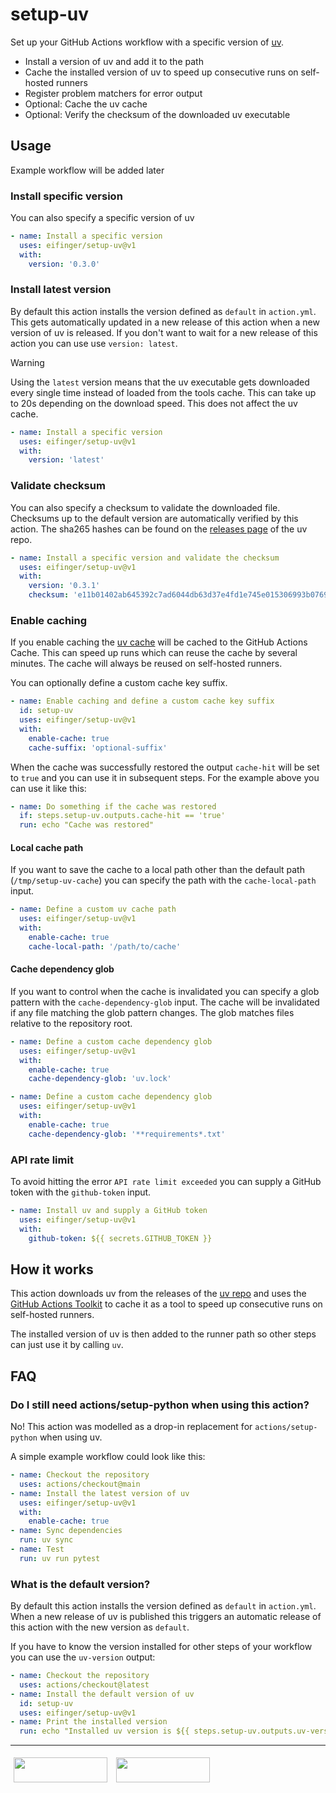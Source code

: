 # setup-uv

Set up your GitHub Actions workflow with a specific version of [uv](https://docs.astral.sh/uv/).

* Install a version of uv and add it to the path
* Cache the installed version of uv to speed up consecutive runs on self-hosted runners
* Register problem matchers for error output
* Optional: Cache the uv cache
* Optional: Verify the checksum of the downloaded uv executable

## Usage

Example workflow will be added later

### Install specific version

You can also specify a specific version of uv

```yaml
- name: Install a specific version
  uses: eifinger/setup-uv@v1
  with:
    version: '0.3.0'
```

### Install latest version

By default this action installs the version defined as `default` in `action.yml`.
This gets automatically updated in a new release of this action when a new version of uv is released.
If you don't want to wait for a new release of this action you can use use `version: latest`.

> [!WARNING]  
> Using the `latest` version means that the uv executable gets downloaded every single time instead of loaded from the tools cache.
> This can take up to 20s depending on the download speed.
> This does not affect the uv cache.

```yaml
- name: Install a specific version
  uses: eifinger/setup-uv@v1
  with:
    version: 'latest'
```

### Validate checksum

You can also specify a checksum to validate the downloaded file.
Checksums up to the default version are automatically verified by this action.
The sha265 hashes can be found on the [releases page](https://github.com/astral-sh/uv/releases)
of the uv repo.

```yaml
- name: Install a specific version and validate the checksum
  uses: eifinger/setup-uv@v1
  with:
    version: '0.3.1'
    checksum: 'e11b01402ab645392c7ad6044db63d37e4fd1e745e015306993b07695ea5f9f8'
```

### Enable caching

If you enable caching the [uv cache](https://docs.astral.sh/uv/concepts/cache/) will
be cached to the GitHub Actions Cache. This can speed up runs which can reuse the cache
by several minutes. The cache will always be reused on self-hosted runners.

You can optionally define a custom cache key suffix.

```yaml
- name: Enable caching and define a custom cache key suffix
  id: setup-uv
  uses: eifinger/setup-uv@v1
  with:
    enable-cache: true
    cache-suffix: 'optional-suffix'
```

When the cache was successfully restored the output `cache-hit` will be set to `true` and you can use it in subsequent steps.
For the example above you can use it like this:

```yaml
- name: Do something if the cache was restored
  if: steps.setup-uv.outputs.cache-hit == 'true'
  run: echo "Cache was restored"
```

#### Local cache path

If you want to save the cache to a local path other than the default path (`/tmp/setup-uv-cache`)
you can specify the path with the `cache-local-path` input.

```yaml
- name: Define a custom uv cache path
  uses: eifinger/setup-uv@v1
  with:
    enable-cache: true
    cache-local-path: '/path/to/cache'
```

#### Cache dependency glob

If you want to control when the cache is invalidated you can specify a glob pattern with the `cache-dependency-glob` input.
The cache will be invalidated if any file matching the glob pattern changes.
The glob matches files relative to the repository root.

```yaml
- name: Define a custom cache dependency glob
  uses: eifinger/setup-uv@v1
  with:
    enable-cache: true
    cache-dependency-glob: 'uv.lock'
```

```yaml
- name: Define a custom cache dependency glob
  uses: eifinger/setup-uv@v1
  with:
    enable-cache: true
    cache-dependency-glob: '**requirements*.txt'
```

### API rate limit

To avoid hitting the error `API rate limit exceeded` you can supply a GitHub token with the `github-token` input.

```yaml
- name: Install uv and supply a GitHub token
  uses: eifinger/setup-uv@v1
  with:
    github-token: ${{ secrets.GITHUB_TOKEN }}
```

## How it works

This action downloads uv from the releases of the [uv repo](https://github.com/astral-sh/uv) and uses the [GitHub Actions Toolkit](https://github.com/actions/toolkit) to cache it as a tool to speed up consecutive runs on self-hosted runners.

The installed version of uv is then added to the runner path so other steps can just use it by calling `uv`.

## FAQ

### Do I still need actions/setup-python when using this action?

No! This action was modelled as a drop-in replacement for `actions/setup-python` when using uv.

A simple example workflow could look like this:

```yaml
- name: Checkout the repository
  uses: actions/checkout@main
- name: Install the latest version of uv
  uses: eifinger/setup-uv@v1
  with:
    enable-cache: true
- name: Sync dependencies
  run: uv sync
- name: Test
  run: uv run pytest
```

### What is the default version?

By default this action installs the version defined as `default` in `action.yml`.
When a new release of uv is published this triggers an automatic release of this action with the new version as `default`.

If you have to know the version installed for other steps of your workflow you can use the `uv-version` output:

```yaml
- name: Checkout the repository
  uses: actions/checkout@latest
- name: Install the default version of uv
  id: setup-uv
  uses: eifinger/setup-uv@v1
- name: Print the installed version
  run: echo "Installed uv version is ${{ steps.setup-uv.outputs.uv-version }}"
```

---

[<img src="https://raw.githubusercontent.com/eifinger/setup-uv/main/docs/images/bmc-button.svg" width=150 height=40 style="margin: 5px"/>](https://www.buymeacoffee.com/eifinger)
[<img src="https://raw.githubusercontent.com/eifinger/setup-uv/main/docs/images/paypal-button.svg" width=150 height=40 style="margin: 5px"/>](https://paypal.me/kevinstillhammer)
